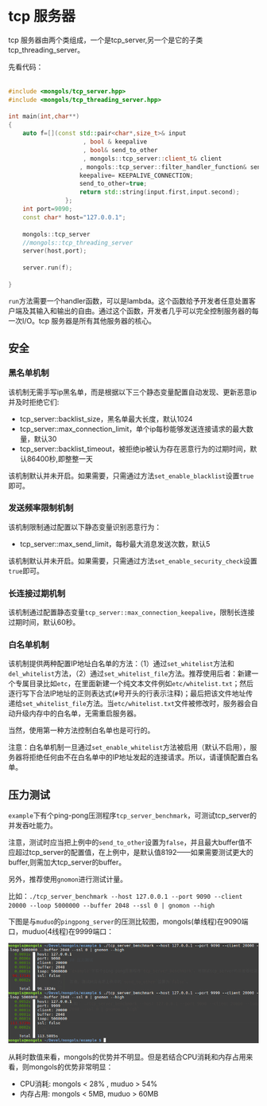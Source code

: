 # tcp 服务器

tcp 服务器由两个类组成，一个是tcp_server,另一个是它的子类tcp_threading_server。



先看代码：

```cpp

#include <mongols/tcp_server.hpp>
#include <mongols/tcp_threading_server.hpp>

int main(int,char**)
{
	auto f=[](const std::pair<char*,size_t>& input
					 , bool & keepalive
                     , bool& send_to_other
                     , mongols::tcp_server::client_t& client
                    , mongols::tcp_server::filter_handler_function& send_to_other_filter){
					keepalive= KEEPALIVE_CONNECTION;
					send_to_other=true;
					return std::string(input.first,input.second);
				};
	int port=9090;
	const char* host="127.0.0.1";
	
	mongols::tcp_server
    //mongols::tcp_threading_server
	server(host,port);
	
	server.run(f);

}

```



`run`方法需要一个handler函数，可以是lambda。这个函数给予开发者任意处置客户端及其输入和输出的自由。通过这个函数，开发者几乎可以完全控制服务器的每一次I/O。tcp 服务器是所有其他服务器的核心。


## 安全

### 黑名单机制
该机制无需手写ip黑名单，而是根据以下三个静态变量配置自动发现、更新恶意ip并及时拒绝它们:

- tcp_server::backlist_size，黑名单最大长度，默认1024
- tcp_server::max_connection_limit，单个ip每秒能够发送连接请求的最大数量，默认30
- tcp_server::backlist_timeout，被拒绝ip被认为存在恶意行为的过期时间，默认86400秒,即整整一天

该机制默认并未开启。如果需要，只需通过方法`set_enable_blacklist`设置`true`即可。

### 发送频率限制机制
该机制限制通过配置以下静态变量识别恶意行为：

- tcp_server::max_send_limit，每秒最大消息发送次数，默认5


该机制默认并未开启。如果需要，只需通过方法`set_enable_security_check`设置`true`即可。

### 长连接过期机制
该机制通过配置静态变量`tcp_server::max_connection_keepalive`，限制长连接过期时间，默认60秒。

### 白名单机制
该机制提供两种配置IP地址白名单的方法：（1）通过`set_whitelist`方法和`del_whitelist`方法，（2）通过`set_whitelist_file`方法。推荐使用后者：新建一个专属目录比如`etc`，在里面新建一个纯文本文件例如`etc/whitelist.txt`；然后逐行写下合法IP地址的正则表达式(`#`号开头的行表示注释)；最后把该文件地址传递给`set_whitelist_file`方法。当`etc/whitelist.txt`文件被修改时，服务器会自动升级内存中的白名单，无需重启服务器。

当然，使用第一种方法控制白名单也是可行的。

注意：白名单机制一旦通过`set_enable_whitelist`方法被启用（默认不启用），服务器将拒绝任何由不在白名单中的IP地址发起的连接请求。所以，请谨慎配置白名单。


## 压力测试

`example`下有个ping-pong压测程序`tcp_server_benchmark`，可测试tcp_server的并发吞吐能力。

注意，测试时应当把上例中的`send_to_other`设置为`false`，并且最大buffer值不应超过tcp_server的配置值，在上例中，是默认值8192——如果需要测试更大的buffer,则需加大tcp_server的buffer。

另外，推荐使用`gnomon`进行测试计量。

比如：`./tcp_server_benchmark --host 127.0.0.1 --port 9090 --client 20000 --loop 5000000 --buffer 2048 --ssl 0 | gnomon --high`

下图是与`muduo`的`pingpong_server`的压测比较图，mongols(单线程)在9090端口，muduo(4线程)在9999端口：

![tcp_server_benchmark](image/tcp_server_benchmark.png)

从耗时数值来看，mongols的优势并不明显。但是若结合CPU消耗和内存占用来看，则mongols的优势非常明显：

- CPU消耗: mongols < 28% , muduo > 54%
- 内存占用: mongols < 5MB, muduo > 60MB



